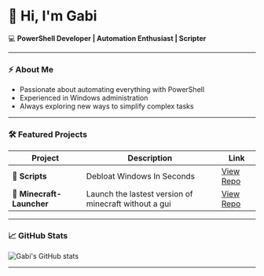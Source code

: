 # 👋 Hi, I'm Gabi

💻 **PowerShell Developer | Automation Enthusiast | Scripter**

---

### ⚡ About Me
- Passionate about automating everything with PowerShell
- Experienced in Windows administration
- Always exploring new ways to simplify complex tasks

---

### 🛠️ Featured Projects
| Project | Description | Link |
|----------|--------------|------|
| 🔹 **Scripts** | Debloat Windows In Seconds | [View Repo](https://github.com/GabiNun/Scripts) |
| 🔹 **Minecraft-Launcher** | Launch the lastest version of minecraft without a gui | [View Repo](https://github.com/GabiNun/Minecraft-Launcher) |

---

### 📈 GitHub Stats
![Gabi's GitHub stats](https://github-readme-stats.vercel.app/api?username=gabinun&show_icons=true&theme=tokyonight)

---
